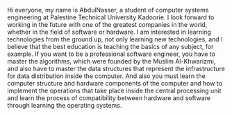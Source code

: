 Hi everyone, my name is AbdulNasser,
a student of computer systems engineering at Palestine Technical University Kadoorie.
I look forward to working in the future with one of the greatest companies in the world,
whether in the field of software or hardware.
I am interested in learning technologies from the ground up, not only learning new technologies,
and I believe that the best education is teaching the basics of any subject,
for example.
If you want to be a professional software engineer, you have to master the algorithms, 
which were founded by the Muslim Al-Khwarizmi,
and also have to master the data structures that represent the infrastructure for data distribution inside the computer.
And also  you must learn the computer structure and hardware components of the computer 
and how to implement the operations that take place inside the central processing unit 
and learn the process of compatibility between hardware and software through learning the operating systems.

